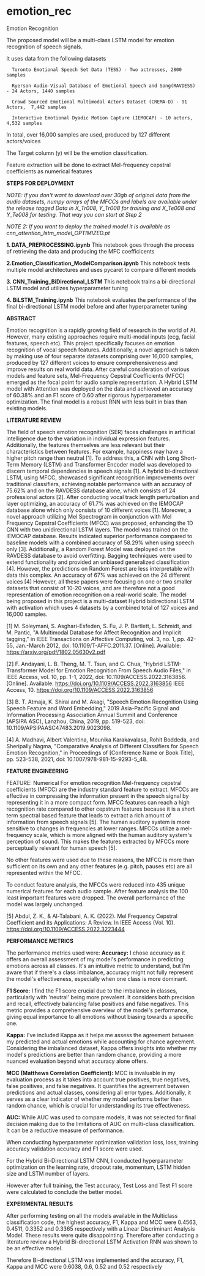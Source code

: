 # emotion_rec
Emotion Recognition 

The  proposed model will be a multi-class LSTM model for emotion recognition of speech signals. 

It uses data from the following datasets

      Toronto Emotional Speech Set Data (TESS) - Two actresses, 2800 samples
      
      Ryerson Audio-Visual Database of Emotional Speech and Song(RAVDESS) - 24 Actors, 1440 samples
      
      Crowd Sourced Emotional Multimodal Actors Dataset (CREMA-D) - 91 Actors,  7,442 samples
      
      Interactive Emotional Dyadic Motion Capture (IEMOCAP) - 10 actors, 4,532 samples

In total, over  16,000 samples are used, produced by 127 different actors/voices



The Target column (y) will be the emotion classification.

Feature extraction will be done to extract Mel-frequency cepstral coefficients as numerical features

**STEPS FOR DEPLOYMENT**


   _NOTE: if you don't want to download over 30gb of original data from the audio datasets, numpy arrays of the MFCCs and labels are available under the release tagged Data in X_Tr008, Y_Tr008 for training and X_Te008 and Y_Te008 for testing. That way you can start at Step 2_

  _NOTE 2: If you want to deploy the trained model it is available as cnn_attention_lstm_model_OPTIMIZED.pt_
   

**1. DATA_PREPROCESSING.ipynb**
   This notebook goes through the process of retrieving the data and producing the MFC coefficicents

**2.Emotion_Classification_ModelComparison.ipynb**
  This notebook tests multiple model architectures and uses pycaret to compare different models
  
**3. CNN_Training_BiDirectional_LSTM**
  This notebook trains a bi-directional LSTM model and utilizes hyperparameter tuning
  
**4. BiLSTM_Training.ipynb**
  This notebook evaluates the performance of the final bi-directional LSTM model before and after hyperparameter tuning



  **ABSTRACT**
  
Emotion recognition is a rapidly growing field of research in the world of AI. However, many existing approaches require multi-modal inputs (ecg, facial features, speech etc). This project specifically focuses on emotion recognition of vocal speech features. Additionally, a novel approach is taken by making use of four separate datasets comprising over 16,000 samples, produced by 127 different voices to ensure comprehensiveness and improve results on real world data. After careful consideration of various models and feature sets, Mel-Frequency Cepstral Coefficients (MFCC) emerged as the focal point for audio sample representation. A Hybrid LSTM model with Attention was deployed on the data and achieved an accuracy of 60.38% and an F1 score of 0.60 after rigorous hyperparameter optimization. The final model is a robust RNN with less built in bias than existing models. 


**LITERATURE REVIEW**

The field of speech emotion recognition (SER) faces challenges in artificial intelligence due to the variation in individual expression features. Additionally, the features themselves are less relevant but their characteristics between features. For example, happiness may have a higher pitch range than neutral [1]. To address this, a CNN with Long Short-Term Memory (LSTM) and Transformer Encoder model was developed to discern temporal dependencies in speech signals [1]. 
A hybrid bi-directional LSTM, using MFCC, showcased significant recognition improvements over traditional classifiers, achieving notable performance with an accuracy of 75.62% and on the RAVDESS database alone, which consists of 24  professional actors [2]. After conducting vocal track length perturbation and layer optimizing, an accuracy of 61.7% was achieved on the IEMOCAP database alone which only consists of 10 different voices [1].
Moreover, a novel approach utilizing Mel Spectrogram in conjunction with Mel Frequency Cepstral Coefficients (MFCC) was proposed, enhancing the 1D CNN with two unidirectional LSTM layers. The model was trained on the IEMOCAP database. Results indicated superior performance compared to baseline models with a combined accuracy of 58.29% when using speech only [3]. 
Additionally, a Random Forest Model was deployed on the RAVDESS database to avoid overfitting. Bagging techniques were used to extend functionality and provided an unbiased generalized classification [4]. However, the predictions on Random Forest are less interpretable with data this complex. An accuracy of 67% was achieved on the 24 different voices [4]
However, all these papers were focusing on one or two smaller datasets that consist of 10-20 voices, and are therefore not a good representation of emotion recognition on a real-world scale. The model being proposed in this project is a multi-dataset Hybrid bidirectional LSTM with activation which uses 4 datasets by a combined total of 127 voices and 16,000 samples. 

[1] M. Soleymani, S. Asghari-Esfeden, S. Fu, J. P. Bartlett, L. Schmidt, and M. Pantic, "A Multimodal Database for Affect Recognition and Implicit tagging," in IEEE Transactions on Affective Computing, vol. 3, no. 1, pp. 42-55, Jan.-March 2012, doi: 10.1109/T-AFFC.2011.37. [Online]. Available: https://arxiv.org/pdf/1802.05630v2.pdf

[2] F. Andayani, L. B. Theng, M. T. Tsun, and C. Chua, "Hybrid LSTM-Transformer Model for Emotion Recognition From Speech Audio Files," in IEEE Access, vol. 10, pp. 1-1, 2022, doi: 10.1109/ACCESS.2022.3163856. [Online]. Available: https://doi.org/10.1109/ACCESS.2022.3163856
IEEE Access, 10. https://doi.org/10.1109/ACCESS.2022.3163856

[3] B. T. Atmaja, K. Shirai and M. Akagi, "Speech Emotion Recognition Using Speech Feature and Word Embedding," 2019 Asia-Pacific Signal and Information Processing Association Annual Summit and Conference (APSIPA ASC), Lanzhou, China, 2019, pp. 519-523, doi: 10.1109/APSIPAASC47483.2019.9023098.

[4] A. Madhavi, Albert Valentina, Mounika Karakavalasa, Rohit Boddeda, and Sheripally Nagma, "Comparative Analysis of Different Classifiers for Speech Emotion Recognition," in Proceedings of [Conference Name or Book Title], pp. 523-538, 2021, doi: 10.1007/978-981-15-9293-5_48.


**FEATURE ENGINEERING**

FEATURE: Numerical
For emotion recognition Mel-frequency cepstral coefficients (MFCC) are the industry standard feature to extract. MFCCs are effective in compressing the information present in the speech signal by representing it in a more compact form. MFCC features can reach a high recognition rate compared to other cepstrum features because it is a short term spectral based feature that leads to extract a rich amount of information from speech signals [5]. The human auditory system is more sensitive to changes in frequencies at lower ranges. MFCCs utilize a mel-frequency scale, which is more aligned with the human auditory system's perception of sound. This makes the features extracted by MFCCs more perceptually relevant for human speech [5].

No other features were used due to these reasons, the MFCC is more than sufficient on its own and any other features (e.g. pitch, pauses etc) are all represented within the MFCC.

To conduct feature analysis, the MFCCs were reduced into 435 unique numerical features for each audio sample. After feature analysis the 100 least important features were dropped. The overall performance of the model was largely unchanged.

[5] Abdul, Z. K., & Al-Talabani, A. K. (2022). Mel Frequency Cepstral Coefficient and its Applications: A Review. In IEEE Access (Vol. 10). https://doi.org/10.1109/ACCESS.2022.3223444


**PERFORMANCE METRICS**

The performance metrics used were:
**Accuracy:** I chose accuracy as it offers an overall assessment of my model's performance in predicting emotions across all classes. It's an intuitive metric to understand, but I'm aware that if there's a class imbalance, accuracy might not fully represent the model's effectiveness, especially when one class is more dominant.

**F1 Score:** I find the F1 score crucial due to the imbalance in classes, particularly with 'neutral' being more prevalent. It considers both precision and recall, effectively balancing false positives and false negatives. This metric provides a comprehensive overview of the model's performance, giving equal importance to all emotions without biasing towards a specific one.

**Kappa:** I've included Kappa as it helps me assess the agreement between my predicted and actual emotions while accounting for chance agreement. Considering the imbalanced dataset, Kappa offers insights into whether my model's predictions are better than random chance, providing a more nuanced evaluation beyond what accuracy alone offers.

**MCC (Matthews Correlation Coefficient):** MCC is invaluable in my evaluation process as it takes into account true positives, true negatives, false positives, and false negatives. It quantifies the agreement between predictions and actual classes, considering all error types. Additionally, it serves as a clear indicator of whether my model performs better than random chance, which is crucial for understanding its true effectiveness.

**AUC:** While AUC was used to compare models, it was not selected for final decision making due to the limitations of AUC on multi-class classification. It can be a reductive measure of performance. 


When conducting hyperparameter optimization validation loss, loss, training accuracy validation accuracy and F1 score were used. 

For the Hybrid Bi-Directional LSTM CNN, I conducted hyperparameter optimization on the learning rate, dropout rate, momentum, LSTM hidden size and LSTM number of layers. 

However after full training, the Test accuracy, Test Loss and Test F1 score were calculated to conclude the better model. 



**EXPERIMENTAL RESULTS**

After performing testing on all the models available in the Multiclass classification code, the highest accuracy, F1, Kappa and MCC were 0.4563, 0.4511, 0.3352 and 0.3365 respectively with a Linear Discriminant Analysis Model. These results were quite disappointing. Therefore after conducting a literature review a Hybrid Bi-directional LSTM Activation RNN was shown to be an effective model.

Therefore Bi-directional LSTM was implemented and the accuracy, F1, Kappa and MCC were 0.6038, 0.6, 0.52 and 0.52 respectively

